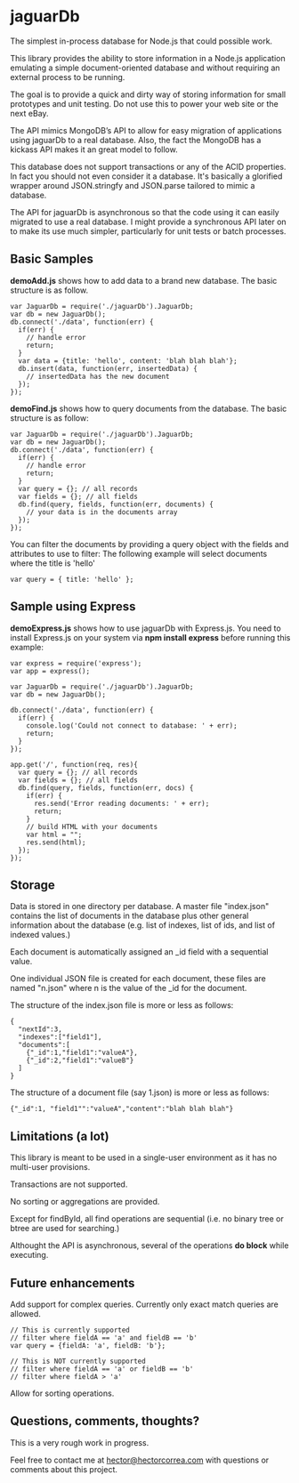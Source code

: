 jaguarDb
================
The simplest in-process database for Node.js that could possible work. 

This library provides the ability to store information in a Node.js application emulating a simple document-oriented database and without requiring an external process to be running.

The goal is to provide a quick and dirty way of storing information for small prototypes and unit testing. Do not use this to power your web site or the next eBay.

The API mimics MongoDB’s API to allow for easy migration of applications using jaguarDb to a real database. Also, the fact the MongoDB has a kickass API makes it an great model to follow.

This database does not support transactions or any of the ACID properties. In fact you should not even consider it a database. It's basically a glorified wrapper around JSON.stringfy and JSON.parse tailored to mimic a database. 

The API for jaguarDb is asynchronous so that the code using it can easily migrated to use a real database. I might provide a synchronous API later on to make its use much simpler, particularly for unit tests or batch processes.


Basic Samples
-------------
**demoAdd.js** shows how to add data to a brand new database. The basic structure is as follow.

    var JaguarDb = require('./jaguarDb').JaguarDb;
    var db = new JaguarDb();
    db.connect('./data', function(err) {
      if(err) {
        // handle error
        return;
      }
      var data = {title: 'hello', content: 'blah blah blah'};
      db.insert(data, function(err, insertedData) {
        // insertedData has the new document
      });
    });


**demoFind.js** shows how to query documents from the database. The basic structure is as follow: 

    var JaguarDb = require('./jaguarDb').JaguarDb;
    var db = new JaguarDb();
    db.connect('./data', function(err) {
      if(err) {
        // handle error
        return;
      }
      var query = {}; // all records
      var fields = {}; // all fields
      db.find(query, fields, function(err, documents) {
        // your data is in the documents array
      });
    });

You can filter the documents by providing a query object with the fields and attributes to use to filter: The following example will select documents where the title is 'hello'

    var query = { title: 'hello' };


Sample using Express
--------------------
**demoExpress.js** shows how to use jaguarDb with Express.js. You need to install Express.js on your system via **npm install express** before running this example: 

    var express = require('express');
    var app = express();

    var JaguarDb = require('./jaguarDb').JaguarDb;
    var db = new JaguarDb();

    db.connect('./data', function(err) {
      if(err) {
        console.log('Could not connect to database: ' + err);
        return;
      }
    });

    app.get('/', function(req, res){
      var query = {}; // all records
      var fields = {}; // all fields
      db.find(query, fields, function(err, docs) {
        if(err) {
          res.send('Error reading documents: ' + err);
          return;
        }
        // build HTML with your documents
        var html = "";
        res.send(html);
      });
    });


Storage
-------
Data is stored in one directory per database. A master file "index.json" contains the list of documents in the database plus other general information about the database (e.g. list of indexes, list of ids, and list of indexed values.) 

Each document is automatically assigned an _id field with a sequential value. 

One individual JSON file is created for each document, these files are named "n.json" where n is the value of the _id for the document.

The structure of the index.json file is more or less as follows:

    {
      "nextId":3,
      "indexes":["field1"],
      "documents":[
        {"_id":1,"field1":"valueA"},
        {"_id":2,"field1":"valueB"}
      ]
    }

The structure of a document file (say 1.json) is more or less as follows: 

    {"_id":1, "field1"":"valueA","content":"blah blah blah"}


Limitations (a lot)
-------------------
This library is meant to be used in a single-user environment as it has no multi-user provisions. 

Transactions are not supported.

No sorting or aggregations are provided.

Except for findById, all find operations are sequential (i.e. no binary tree or btree are used for searching.)

Althought the API is asynchronous, several of the operations **do block** while executing. 


Future enhancements
-------------------
Add support for complex queries. Currently only exact match queries are allowed.

    // This is currently supported
    // filter where fieldA == 'a' and fieldB == 'b'
    var query = {fieldA: 'a', fieldB: 'b'};

    // This is NOT currently supported
    // filter where fieldA == 'a' or fieldB == 'b'
    // filter where fieldA > 'a'


Allow for sorting operations.


Questions, comments, thoughts?
------------------------------
This is a very rough work in progress. 

Feel free to contact me at hector@hectorcorrea.com with questions or comments about this project.



